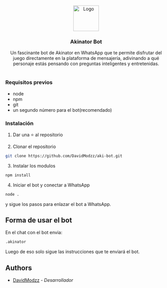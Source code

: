<br/>
<p align="center">
  <a href="https://github.com/DavidModzz/Davidmodzz">
    <img src="https://ibb.co/zJb1xQ3" alt="Logo" width="80" height="80">
  </a>

  <h3 align="center">Akinator Bot</h3>

  <p align="center">
    Un fascinante bot de Akinator en WhatsApp que te permite disfrutar del juego directamente en la plataforma de mensajería, adivinando a qué personaje estás pensando con preguntas inteligentes y entretenidas.
    <br/>
    <br/>
  </p>
</p>

### Requisitos previos


* node
* npm
* git
* un segundo número para el bot(recomendado)


### Instalación 

1. Dar una ⭐ al repositorio

2. Clonar el repositorio 

```sh
git clone https://github.com/DavidModzz/aki-bot.git
```

3. Instalar los modulos

```sh
npm install
```
4. Iniciar el bot y conectar a WhatsApp
```sh
node .
```
y sigue los pasos para enlazar el bot a WhatsApp.

## Forma de usar el bot

En el chat con el bot envia:
```sh
.akinator
```
Luego de eso solo sigue las instrucciones que te enviará el bot.

## Authors

*  [DavidModzz](Https://github.com/DavidModzz) - *Desarrollador*
